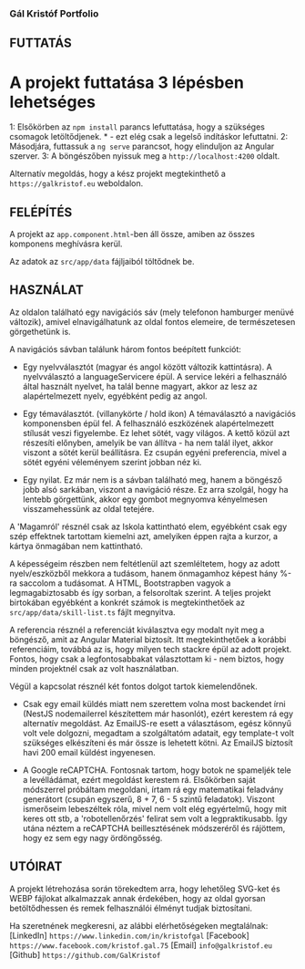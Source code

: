 ### Gál Kristóf Portfolio ###

## FUTTATÁS ##

# A projekt futtatása 3 lépésben lehetséges #

1: Elsőkörben az `npm install` parancs lefuttatása, hogy a szükséges csomagok letöltődjenek. * - ezt elég csak a legelső indításkor lefuttatni.
2: Másodjára, futtassuk a `ng serve` parancsot, hogy elinduljon az Angular szerver.
3: A böngészőben nyissuk meg a `http://localhost:4200` oldalt.

Alternatív megoldás, hogy a kész projekt megtekinthető a `https://galkristof.eu` weboldalon.

## FELÉPÍTÉS ##

A projekt az `app.component.html`-ben áll össze, amiben az összes komponens meghívásra kerül.

Az adatok az `src/app/data` fájljaiból töltődnek be.

## HASZNÁLAT ##

Az oldalon található egy navigációs sáv (mely telefonon hamburger menüvé változik), amivel elnavigálhatunk az oldal fontos elemeire, de természetesen görgethetünk is.

A navigációs sávban találunk három fontos beépített funkciót: 
- Egy nyelvválasztót (magyar és angol között változik kattintásra).
A nyelvválasztó a languageServicere épül. 
A service lekéri a felhasználó által használt nyelvet, ha talál benne magyart, akkor az lesz az alapértelmezett nyelv, egyébként pedig az angol.

- Egy témaválasztót. (villanykörte / hold ikon)
A témaválasztó a navigációs komponensben épül fel. A felhasználó eszközének alapértelmezett stílusát veszi figyelembe.
Ez lehet sötét, vagy világos. A kettő közül azt részesíti előnyben, amelyik be van állítva - ha nem talál ilyet, akkor viszont a sötét kerül beállításra.
Ez csupán egyéni preferencia, mivel a sötét egyéni véleményem szerint jobban néz ki.

- Egy nyilat.
Ez már nem is a sávban található meg, hanem a böngésző jobb alsó sarkában, viszont a navigáció része.
Ez arra szolgál, hogy ha lentebb görgettünk, akkor egy gombot megnyomva kényelmesen visszamehessünk az oldal tetejére.

A 'Magamról' résznél csak az Iskola kattintható elem, egyébként csak egy szép effektnek tartottam kiemelni azt, amelyiken éppen rajta a kurzor, a kártya önmagában nem kattintható.

A képességeim részben nem feltétlenül azt szemléltetem, hogy az adott nyelv/eszközből mekkora a tudásom, hanem önmagamhoz képest hány %-ra saccolom a tudásomat.
A HTML, Bootstrapben vagyok a legmagabiztosabb és így sorban, a felsoroltak szerint.
A teljes projekt birtokában egyébként a konkrét számok is megtekinthetőek az `src/app/data/skill-list.ts` fájlt megnyitva.

A referencia résznél a referenciát kiválasztva egy modalt nyit meg a böngésző, amit az Angular Material biztosít. 
Itt megtekinthetőek a korábbi referenciáim, továbbá az is, hogy milyen tech stackre épül az adott projekt.
Fontos, hogy csak a legfontosabbakat választottam ki - nem biztos, hogy minden projektnél csak az volt használatban.

Végül a kapcsolat résznél két fontos dolgot tartok kiemelendőnek.
- Csak egy email küldés miatt nem szerettem volna most backendet írni (NestJS nodemailerrel készítettem már hasonlót), ezért kerestem rá egy alternatív megoldást.
Az EmailJS-re esett a választásom, egész könnyű volt vele dolgozni, megadtam a szolgáltatóm adatait, egy template-t volt szükséges elkészíteni és már össze is lehetett kötni.
Az EmailJS biztosít havi 200 email küldést ingyenesen.

- A Google reCAPTCHA.
Fontosnak tartom, hogy botok ne spameljék tele a levélládámat, ezért megoldást kerestem rá.
Elsőkörben saját módszerrel próbáltam megoldani, írtam rá egy matematikai feladvány generátort (csupán egyszerű, 8 + 7, 6 - 5 szintű feladatok).
Viszont ismerőseim lebeszéltek róla, mivel nem volt elég egyértelmű, hogy mit keres ott stb, a 'robotellenőrzés' felirat sem volt a legpraktikusabb.
Így utána néztem a reCAPTCHA beillesztésének módszeréről és rájöttem, hogy ez sem egy nagy ördöngősség.

## UTÓIRAT ##

A projekt létrehozása során törekedtem arra, hogy lehetőleg SVG-ket és WEBP fájlokat alkalmazzak annak érdekében, hogy az oldal gyorsan betöltődhessen és remek felhasználói élményt tudjak biztosítani.

Ha szeretnének megkeresni, az alábbi elérhetőségeken megtalálnak:
[LinkedIn]  `https://www.linkedin.com/in/kristofgal`
[Facebook]  `https://www.facebook.com/kristof.gal.75`
[Email]     `info@galkristof.eu`
[Github]    `https://github.com/GalKristof`